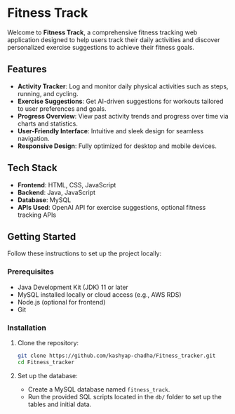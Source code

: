 # Fitness Track

Welcome to **Fitness Track**, a comprehensive fitness tracking web application designed to help users track their daily activities and discover personalized exercise suggestions to achieve their fitness goals.

## Features

- **Activity Tracker**: Log and monitor daily physical activities such as steps, running, and cycling.
- **Exercise Suggestions**: Get AI-driven suggestions for workouts tailored to user preferences and goals.
- **Progress Overview**: View past activity trends and progress over time via charts and statistics.
- **User-Friendly Interface**: Intuitive and sleek design for seamless navigation.
- **Responsive Design**: Fully optimized for desktop and mobile devices.

## Tech Stack

- **Frontend**: HTML, CSS, JavaScript 
- **Backend**: Java, JavaScript
- **Database**: MySQL
- **APIs Used**: OpenAI API for exercise suggestions, optional fitness tracking APIs

## Getting Started

Follow these instructions to set up the project locally:

### Prerequisites

- Java Development Kit (JDK) 11 or later
- MySQL installed locally or cloud access (e.g., AWS RDS)
- Node.js (optional for frontend)
- Git

### Installation

1. Clone the repository:

   ```bash
   git clone https://github.com/kashyap-chadha/Fitness_tracker.git
   cd Fitness_tracker
   ```

2. Set up the database:

   - Create a MySQL database named `fitness_track`.
   - Run the provided SQL scripts located in the `db/` folder to set up the tables and initial data.
